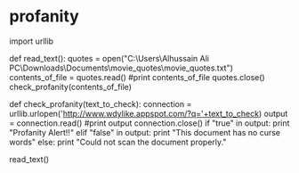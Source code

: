 # profanity
import urllib

def read_text():
    quotes = open("C:\Users\Alhussain Ali PC\Downloads\Documents\movie_quotes\movie_quotes.txt")
    contents_of_file = quotes.read()
    #print contents_of_file
    quotes.close()
    check_profanity(contents_of_file)

def check_profanity(text_to_check):
    connection = urllib.urlopen('http://www.wdylike.appspot.com/?q='+text_to_check)
    output = connection.read()
    #print output
    connection.close()
    if "true" in output:
        print "Profanity Alert!!"
    elif "false" in output:
        print "This document has no curse words"
    else:
        print "Could not scan the document properly."

        
read_text()
